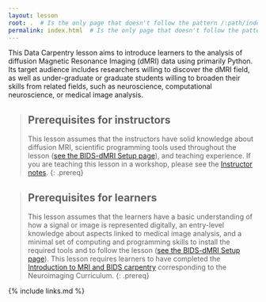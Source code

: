 ```yaml
---
layout: lesson
root: .  # Is the only page that doesn't follow the pattern /:path/index.html
permalink: index.html  # Is the only page that doesn't follow the pattern /:path/index.html
---
```

This Data Carpentry lesson aims to introduce learners to the analysis of
diffusion Magnetic Resonance Imaging (dMRI) data using primarily Python. Its
target audience includes researchers willing to discover the dMRI field, as well
as under-graduate or graduate students willing to broaden their skills from
related fields, such as neuroscience, computational neuroscience, or medical
image analysis.

> ## Prerequisites for instructors
>
> This lesson assumes that the instructors have solid knowledge about diffusion
> MRI, scientific programming tools used throughout the lesson ([see the
BIDS-dMRI Setup page](https://carpentries-incubator.github.io/SDC-BIDS-dMRI/setup.html)),
and teaching experience.
> If you are teaching this lesson in a workshop, please see the
> [Instructor notes](./guide/index.html).
{: .prereq}

> ## Prerequisites for learners
>
> This lesson assumes that the learners have a basic understanding of how a
signal or image is represented digitally, an entry-level knowledge about aspects
linked to medical image analysis, and a minimal set of computing and programming
skills to install the required tools and to follow the lesson ([see the
BIDS-dMRI Setup page](https://carpentries-incubator.github.io/SDC-BIDS-dMRI/setup.html)).
This lesson requires learners to have completed the [Introduction to MRI and BIDS carpentry](https://carpentries-incubator.github.io/SDC-BIDS-IntroMRI/)
corresponding to the Neuroimaging Curriculum.
{: .prereq}

{% include links.md %}
